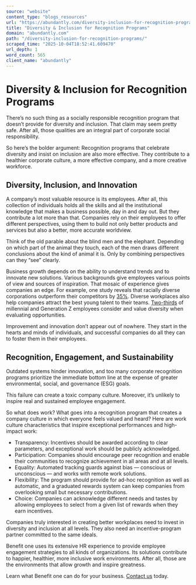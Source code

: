 ```yaml
---
source: "website"
content_type: "blogs_resources"
url: "https://abundantly.com/diversity-inclusion-for-recognition-programs/"
title: "Diversity & Inclusion for Recognition Programs"
domain: "abundantly.com"
path: "/diversity-inclusion-for-recognition-programs/"
scraped_time: "2025-10-04T18:52:41.609470"
url_depth: 1
word_count: 565
client_name: "abundantly"
---
```


# Diversity & Inclusion for Recognition Programs

There’s no such thing as a socially responsible recognition program that doesn’t provide for diversity and inclusion. That claim may seem pretty safe. After all, those qualities are an integral part of corporate social responsibility.

So here’s the bolder argument: Recognition programs that celebrate diversity and insist on inclusion are also more effective. They contribute to a healthier corporate culture, a more effective company, and a more creative workforce.

## **Diversity, Inclusion, and Innovation**

A company’s most valuable resource is its employees. After all, this collection of individuals holds all the skills and all the institutional knowledge that makes a business possible, day in and day out. But they contribute a lot more than that. Companies rely on their employees to offer different perspectives, using them to build not only better products and services but also a better, more accurate worldview.

Think of the old parable about the blind men and the elephant. Depending on which part of the animal they touch, each of the men draws different conclusions about the kind of animal it is. Only by combining perspectives can they “see” clearly.

Business growth depends on the ability to understand trends and to innovate new solutions. Various backgrounds give employees various points of view and sources of inspiration. That mosaic of experience gives companies an edge. For example, one study reveals that racially diverse corporations outperform their competitors by [35%](https://www.sage.com/en-au/blog/4-stats-for-diversity-inclusion/). Diverse workplaces also help companies attract the best young talent to their teams. [Two-thirds](https://www.sage.com/en-au/blog/4-stats-for-diversity-inclusion/) of millennial and Generation Z employees consider and value diversity when evaluating opportunities.

Improvement and innovation don’t appear out of nowhere. They start in the hearts and minds of individuals, and successful companies do all they can to foster them in their employees.

## **Recognition, Engagement, and Sustainability**

Outdated systems hinder innovation, and too many corporate recognition programs prioritize the immediate bottom line at the expense of greater environmental, social, and governance (ESG) goals.

This failure can create a toxic company culture. Moreover, it’s unlikely to inspire real and sustained employee engagement.

So what does work? What goes into a recognition program that creates a company culture in which everyone feels valued and heard? Here are work culture characteristics that inspire exceptional performances and high-impact work:

*   Transparency: Incentives should be awarded according to clear parameters, and exceptional work should be publicly acknowledged.
*   Participation: Companies should encourage peer recognition and enable their communities to recognize achievement in all areas and at all levels.
*   Equality: Automated tracking guards against bias — conscious or unconscious — and works with remote work solutions.
*   Flexibility: The program should provide for ad-hoc recognition as well as automatic, and a graduated rewards system can keep companies from overlooking small but necessary contributions.
*   Choice: Companies can acknowledge different needs and tastes by allowing employees to select from a given list of rewards when they earn incentives.

Companies truly interested in creating better workplaces need to invest in diversity and inclusion at all levels. They also need an incentive-program partner committed to the same ideals.

Benefit one uses its extensive HR experience to provide employee engagement strategies to all kinds of organizations. Its solutions contribute to happier, healthier, more inclusive work environments. After all, those are the environments that allow growth and inspire greatness.

Learn what Benefit one can do for your business. [Contact us](https://www.benefitoneusa.com/request-demo/) today.